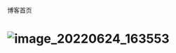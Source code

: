 博客首页

![image_20220624_163553](https://cdn.staticaly.com/gh/eryajf/tu/main/img/image_20220624_163553.png)
=======
